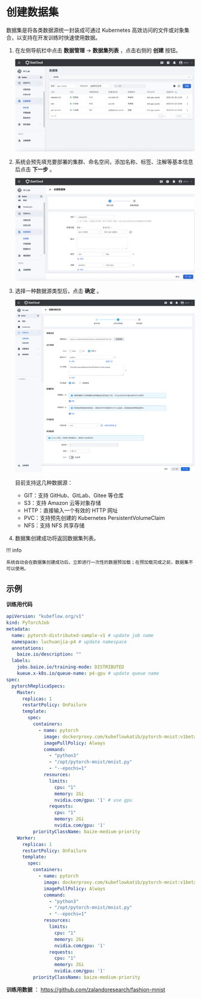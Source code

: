 # 创建数据集

数据集是将各类数据源统一封装成可通过 Kubernetes 高效访问的文件或对象集合，以支持在开发训练时快速使用数据。

1. 在左侧导航栏中点击 **数据管理** -> **数据集列表** ，点击右侧的 **创建** 按钮。

    ![点击创建](../../images/dataset01.png)

1. 系统会预先填充要部署的集群、命名空间，添加名称、标签、注解等基本信息后点击 **下一步** 。

    ![填写参数](../../images/dataset02.png)

1. 选择一种数据源类型后，点击 **确定** 。

    ![任务资源配置](../../images/job03.png)

    目前支持这几种数据源：

    - GIT：支持 GitHub、GitLab、Gitee 等仓库
    - S3：支持 Amazon 云等对象存储
    - HTTP：直接输入一个有效的 HTTP 网址
    - PVC：支持预先创建的 Kubernetes PersistentVolumeClaim
    - NFS：支持 NFS 共享存储

1. 数据集创建成功将返回数据集列表。

!!! info

    系统自动会在数据集创建成功后，立即进行一次性的数据预加载；在预加载完成之前，数据集不可以使用。

## 示例

**训练用代码**

```yaml
apiVersion: "kubeflow.org/v1"
kind: PyTorchJob
metadata:
  name: pytorch-distributed-sample-v1 # update job name
  namespace: luchuanjia-p4 # update namespace
  annotations:
    baize.io/description: ""
  labels:
    jobs.baize.io/training-mode: DISTRIBUTED
    kueue.x-k8s.io/queue-name: p4-gpu # update queue name
spec:
  pytorchReplicaSpecs:
    Master:
      replicas: 1
      restartPolicy: OnFailure
      template:
        spec:
          containers:
            - name: pytorch
              image: dockerproxy.com/kubeflowkatib/pytorch-mnist:v1beta1-45c5727
              imagePullPolicy: Always
              command:
                - "python3"
                - "/opt/pytorch-mnist/mnist.py"
                - "--epochs=1"
              resources:
                limits:
                  cpu: "1"
                  memory: 2Gi
                  nvidia.com/gpu: '1' # use gpu
                requests:
                  cpu: "1"
                  memory: 2Gi
                  nvidia.com/gpu: '1'
          priorityClassName: baize-medium-priority
    Worker:
      replicas: 1
      restartPolicy: OnFailure
      template:
        spec:
          containers:
            - name: pytorch
              image: dockerproxy.com/kubeflowkatib/pytorch-mnist:v1beta1-45c5727
              imagePullPolicy: Always
              command:
                - "python3"
                - "/opt/pytorch-mnist/mnist.py"
                - "--epochs=1"
              resources:
                limits:
                  cpu: "1"
                  memory: 2Gi
                  nvidia.com/gpu: '1'
                requests:
                  cpu: "1"
                  memory: 2Gi
                  nvidia.com/gpu: '1'
          priorityClassName: baize-medium-priority
```

**训练用数据** ： <https://github.com/zalandoresearch/fashion-mnist>
